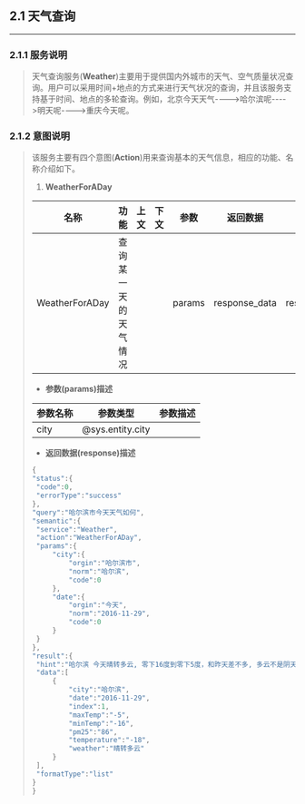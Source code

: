## 2.1 天气查询

---

### 2.1.1 服务说明

> 天气查询服务\(**Weather**\)主要用于提供国内外城市的天气、空气质量状况查询。用户可以采用时间+地点的方式来进行天气状况的查询，并且该服务支持基于时间、地点的多轮查询。例如，北京今天天气----&gt;哈尔滨呢----&gt;明天呢----&gt;重庆今天呢。

### 2.1.2 意图说明

> 该服务主要有四个意图\(**Action**\)用来查询基本的天气信息，相应的功能、名称介绍如下。
> 
> 1. **WeatherForADay**
> 
>   | 名称 | 功能 | 上文 | 下文 | 参数 | 返回数据 | 返回字段 |
>   | --- | --- | --- | --- | --- | --- | --- |
>   | WeatherForADay | 查询某一天的天气情况 |  |  | params | response\_data| response\_field |
> 
>   * **参数\(params\)描述**
> 
>   | 参数名称 | 参数类型 | 参数描述 |
>   | --- | --- | --- |
>   | city | @sys.entity.city |  |
> 
>   * **返回数据\(response\)描述**
> 
>   ```go
>   {
>   "status":{
>    "code":0,
>    "errorType":"success"
>   },
>   "query":"哈尔滨市今天天气如何",
>   "semantic":{
>    "service":"Weather",
>    "action":"WeatherForADay",
>    "params":{
>        "city":{
>            "orgin":"哈尔滨市",
>            "norm":"哈尔滨",
>            "code":0
>        },
>        "date":{
>            "orgin":"今天",
>            "norm":"2016-11-29",
>            "code":0
>        }
>    }
>   },
>   "result":{
>    "hint":"哈尔滨 今天晴转多云, 零下16度到零下5度，和昨天差不多, 多云不是阴天哦……",
>    "data":[
>        {
>            "city":"哈尔滨",
>            "date":"2016-11-29",
>            "index":1,
>            "maxTemp":"-5",
>            "minTemp":"-16",
>            "pm25":"86",
>            "temperature":"-18",
>            "weather":"晴转多云"
>        }
>    ],
>    "formatType":"list"
>   }
>   }
>   ```

